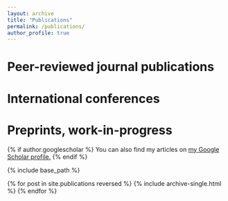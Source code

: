 ```yaml
---
layout: archive
title: "Publications"
permalink: /publications/
author_profile: true
---
```


Peer-reviewed journal publications
======

International conferences
======

Preprints, work-in-progress
======

{% if author.googlescholar %}
  You can also find my articles on <u><a href="{{author.googlescholar}}">my Google Scholar profile</a>.</u>
{% endif %}

{% include base_path %}

{% for post in site.publications reversed %}
  {% include archive-single.html %}
{% endfor %}
